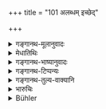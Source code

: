 +++
title = "101 अलब्धम् इच्छेद्"

+++

<details><summary>गङ्गानथ-मूलानुवादः</summary>

He shall recognise the four kinds of the means for accomplishing the purposes of man; and he shall always diligently and properly carry them into execution; (100)


What has not been gained he shall seek to obtain by means of force; what has been gained he shall save with careful attention; what has been saved he shall augment by adding to it; and what has been augmented he shall bestow on suitable recipients.—(101)
</details>

<details><summary>मेधातिथिः</summary>

> **नित्यम् उद्यतदण्डः स्यान् नित्यं विवृतपौरुषः ।**
</details>

<details><summary>गङ्गानथ-भाष्यानुवादः</summary>

**(verses 7.100-101)**

The means of accomplishing the purposes of man are of four kinds. That is, the following four steps should be taken towards that end:—*viz*: acquiring, saving, augmenting and giving.

The term ‘*artha*’, ‘purpose’, stands for what is helpful; the meaning therefore is that what is mentioned here is the means for accomplishing what is helpful for man; these four Shall be always put into practice: (100-101)
</details>

<details><summary>गङ्गानथ-टिप्पन्यः</summary>

**(verse 7.100)**

This verse is quoted in *Vīramitrodaya* (Rājanīti, p. 131).
</details>

<details><summary>गङ्गानथ-तुल्य-वाक्यानि</summary>

**(verses 7.99-101)  
**

See Comparative notes for [Verse
7.99].
</details>

<details><summary>भारुचिः</summary>

अत्र वृद्ध्यर्थम् उपायो वृद्धिशब्देनोच्यते, प्रकरणसामर्थ्यात् । **[चतुर्विध]निर्देशः ** दानेन **पात्रेषु निक्षिपेत्** । [**चतुर्विध**]निर्देशः **पुरुषार्थ**सिद्धये राज्ञः ॥ ७.१००–०१ ॥

_यत एतद् एवम्, अतः ।_
</details>

<details><summary>Bühler</summary>

101	What he has not (yet) gained, let him seek (to gain) by (his) army; what he has gained, let him protect by careful attention; what he has protected, let him augment by (various modes of) increasing it; and what he has augmented, let him liberally bestow (on worthy men).
</details>
